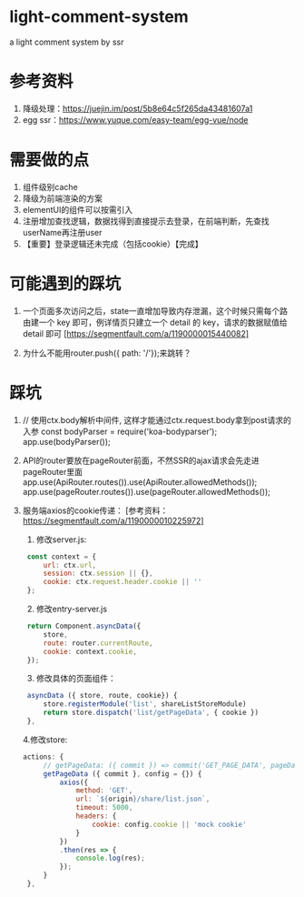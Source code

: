 # light-comment-system
a light comment system by ssr

# 参考资料
1. 降级处理：https://juejin.im/post/5b8e64c5f265da43481607a1
2. egg ssr：https://www.yuque.com/easy-team/egg-vue/node

# 需要做的点
1. 组件级别cache
2. 降级为前端渲染的方案
3. elementUI的组件可以按需引入
4. 注册增加查找逻辑，数据找得到直接提示去登录，在前端判断，先查找userName再注册user
5. 【重要】登录逻辑还未完成（包括cookie）【完成】

# 可能遇到的踩坑
1. 一个页面多次访问之后，state一直增加导致内存泄漏，这个时候只需每个路由建一个 key 即可，例详情页只建立一个 detail 的 key，请求的数据赋值给 detail 即可 [https://segmentfault.com/a/1190000015440082]

2. 为什么不能用router.push({ path: '/'});来跳转？

# 踩坑
1. // 使用ctx.body解析中间件, 这样才能通过ctx.request.body拿到post请求的入参
   const bodyParser = require('koa-bodyparser');
   app.use(bodyParser());

2. API的router要放在pageRouter前面，不然SSR的ajax请求会先走进pageRouter里面
   app.use(ApiRouter.routes()).use(ApiRouter.allowedMethods());
   app.use(pageRouter.routes()).use(pageRouter.allowedMethods());

3. 服务端axios的cookie传递： [参考资料：https://segmentfault.com/a/1190000010225972]
   1. 修改server.js:
   ```javascript
    const context = {
        url: ctx.url,
        session: ctx.session || {},
        cookie: ctx.request.header.cookie || ''
    };
   ```
   2. 修改entry-server.js
   ```javascript
    return Component.asyncData({
        store,
        route: router.currentRoute,
        cookie: context.cookie,
    });
   ```
   3. 修改具体的页面组件：
   ```javascript
    asyncData ({ store, route, cookie}) {
        store.registerModule('list', shareListStoreModule)
        return store.dispatch('list/getPageData', { cookie })
    },
   ```
   4.修改store:
   ```javascript
   actions: {
        // getPageData: ({ commit }) => commit('GET_PAGE_DATA', pageData)
        getPageData ({ commit }, config = {}) {
            axios({
                method: 'GET',
                url: `${origin}/share/list.json`,
                timeout: 5000,
                headers: {
                    cookie: config.cookie || 'mock cookie'
                }
            })
            .then(res => {
                console.log(res);
            });
        }
    },
   ```
